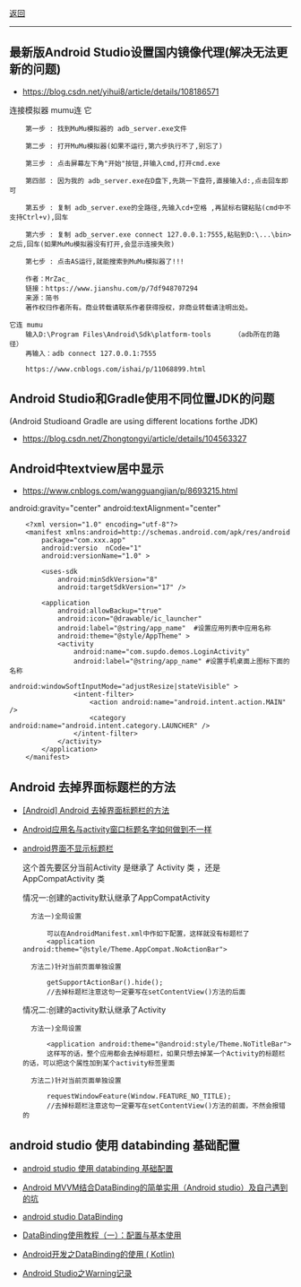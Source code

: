 <p>
<a href="#" onclick="showITLearnPage('softwareusage')">返回</a>&emsp;&emsp;&emsp;
</p>

---

## 最新版Android Studio设置国内镜像代理(解决无法更新的问题)

- <a href="https://blog.csdn.net/yihui8/article/details/108186571" target="_blank">https://blog.csdn.net/yihui8/article/details/108186571 </a>

连接模拟器 mumu连 它

        第一步 : 找到MuMu模拟器的 adb_server.exe文件

        第二步 : 打开MuMu模拟器(如果不运行,第六步执行不了,别忘了)

        第三步 : 点击屏幕左下角"开始"按钮,并输入cmd,打开cmd.exe

        第四部 : 因为我的 adb_server.exe在D盘下,先跳一下盘符,直接输入d:,点击回车即可

        第五步 : 复制 adb_server.exe的全路径,先输入cd+空格 ,再鼠标右键粘贴(cmd中不支持Ctrl+v),回车

        第六步 : 复制 adb_server.exe connect 127.0.0.1:7555,粘贴到D:\...\bin>之后,回车(如果MuMu模拟器没有打开,会显示连接失败)

        第七步 : 点击AS运行,就能搜索到MuMu模拟器了!!!

        作者：MrZac_
        链接：https://www.jianshu.com/p/7df948707294
        来源：简书
        著作权归作者所有。商业转载请联系作者获得授权，非商业转载请注明出处。
    
    它连 mumu
        输入D:\Program Files\Android\Sdk\platform-tools　　　　（adb所在的路径）
        再输入：adb connect 127.0.0.1:7555
        
        https://www.cnblogs.com/ishai/p/11068899.html

## Android Studio和Gradle使用不同位置JDK的问题

(Android Studioand Gradle are using different locations forthe JDK)

- <a href="https://blog.csdn.net/Zhongtongyi/article/details/104563327" target="_blank">https://blog.csdn.net/Zhongtongyi/article/details/104563327 </a>

## Android中textview居中显示

- <a href="https://www.cnblogs.com/wangguangjian/p/8693215.html" target="_blank">https://www.cnblogs.com/wangguangjian/p/8693215.html </a>

android:gravity="center"    android:textAlignment="center"

        <?xml version="1.0" encoding="utf-8"?>
        <manifest xmlns:android=http://schemas.android.com/apk/res/android
            package="com.xxx.app"
            android:versio  nCode="1"
            android:versionName="1.0" >

            <uses-sdk
                android:minSdkVersion="8"
                android:targetSdkVersion="17" />

            <application
                android:allowBackup="true"
                android:icon="@drawable/ic_launcher"
                android:label="@string/app_name"  #设置应用列表中应用名称
                android:theme="@style/AppTheme" >
                <activity
                    android:name="com.supdo.demos.LoginActivity"
                    android:label="@string/app_name" #设置手机桌面上图标下面的名称
                    android:windowSoftInputMode="adjustResize|stateVisible" >
                    <intent-filter>
                        <action android:name="android.intent.action.MAIN" />
                        <category android:name="android.intent.category.LAUNCHER" />
                    </intent-filter>
                </activity>
            </application>
        </manifest>

## Android 去掉界面标题栏的方法

- <a href="https://www.cnblogs.com/wukong1688/p/10662084.html" target="_blank">[Android] Android 去掉界面标题栏的方法 </a>
- <a href="https://blog.csdn.net/FL1623863129/article/details/72782195" target="_blank">
  Android应用名与activity窗口标题名字如何做到不一样 </a>

- <a href="https://blog.csdn.net/Dreaming_terry/article/details/51184508" target="_blank">android界面不显示标题栏 </a>

    这个首先要区分当前Activity 是继承了 Activity 类 ，还是 AppCompatActivity 类

    情况一:创建的activity默认继承了AppCompatActivity

        方法一)全局设置

            可以在AndroidManifest.xml中作如下配置，这样就没有标题栏了
            <application android:theme="@style/Theme.AppCompat.NoActionBar">

        方法二)针对当前页面单独设置

            getSupportActionBar().hide();
            //去掉标题栏注意这句一定要写在setContentView()方法的后面

    情况二:创建的activity默认继承了Activity

        方法一)全局设置

            <application android:theme="@android:style/Theme.NoTitleBar">
            这样写的话，整个应用都会去掉标题栏，如果只想去掉某一个Activity的标题栏的话，可以把这个属性加到某个activity标签里面

        方法二)针对当前页面单独设置

            requestWindowFeature(Window.FEATURE_NO_TITLE);
            //去掉标题栏注意这句一定要写在setContentView()方法的前面，不然会报错的

## android studio 使用 databinding 基础配置

- <a href="https://blog.csdn.net/sinat_30288471/article/details/83276371" target="_blank">android studio 使用 databinding
  基础配置 </a>

- <a href="https://blog.csdn.net/qq_32209403/article/details/58594483" target="_blank">Android
  MVVM结合DataBinding的简单实用（Android studio）及自己遇到的坑 </a>

- <a href="https://blog.csdn.net/sunweihao2019/article/details/105560068" target="_blank">android studio DataBinding</a>

- <a href="https://blog.csdn.net/qiang_xi/article/details/73849556" target="_blank">DataBinding使用教程（一）：配置与基本使用</a>

- <a href="https://blog.csdn.net/weixin_44613063/article/details/103553014" target="_blank">Android开发之DataBinding的使用 (
  Kotlin) </a>


- <a href="https://blog.csdn.net/qq_36721220/article/details/111689803" target="_blank">Android Studio之Warning记录</a>

          
            
